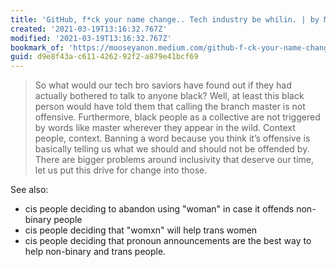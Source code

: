 ```yaml
---
title: 'GitHub, f*ck your name change.. Tech industry be whilin. | by MooseyAnon'
created: '2021-03-19T13:16:32.767Z'
modified: '2021-03-19T13:16:32.767Z'
bookmark_of: 'https://mooseyanon.medium.com/github-f-ck-your-name-change-de599033bbbe'
guid: d9e8f43a-c611-4262-92f2-a879e41bcf69
---
```

> So what would our tech bro saviors have found out if they had actually bothered to talk to anyone black? Well, at least this black person would have told them that calling the branch master is not offensive. Furthermore, black people as a collective are not triggered by words like master wherever they appear in the wild. Context people, context. Banning a word because you think it’s offensive is basically telling us what we should and should not be offended by. There are bigger problems around inclusivity that deserve our time, let us put this drive for change into those.

See also:

- cis people deciding to abandon using "woman" in case it offends non-binary people
- cis people deciding that "womxn" will help trans women
- cis people deciding that pronoun announcements are the best way to help non-binary and trans people.
